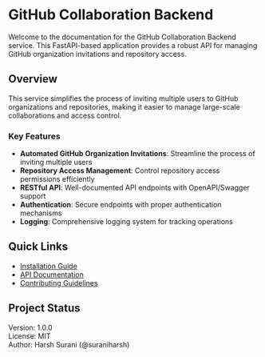 # GitHub Collaboration Backend

Welcome to the documentation for the GitHub Collaboration Backend service. This FastAPI-based application provides a robust API for managing GitHub organization invitations and repository access.

## Overview

This service simplifies the process of inviting multiple users to GitHub organizations and repositories, making it easier to manage large-scale collaborations and access control.

### Key Features

- **Automated GitHub Organization Invitations**: Streamline the process of inviting multiple users
- **Repository Access Management**: Control repository access permissions efficiently
- **RESTful API**: Well-documented API endpoints with OpenAPI/Swagger support
- **Authentication**: Secure endpoints with proper authentication mechanisms
- **Logging**: Comprehensive logging system for tracking operations

## Quick Links

- [Installation Guide](getting-started/installation.md)
- [API Documentation](api/auth.md)
- [Contributing Guidelines](development/contributing.md)

## Project Status

Version: 1.0.0  
License: MIT  
Author: Harsh Surani (@suraniharsh) 
